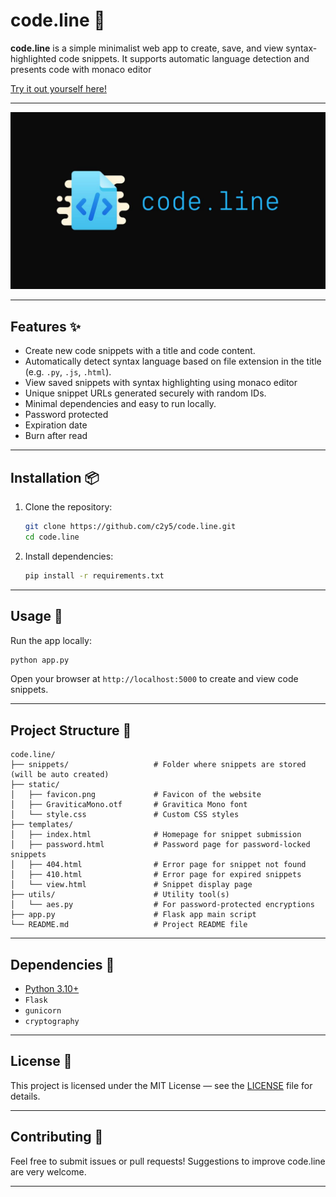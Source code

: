 # code.line 📝

**code.line** is a simple minimalist web app to create, save, and view syntax-highlighted code snippets. It supports automatic language detection and presents code with monaco editor

[Try it out yourself here!](https://codeline.amsky.xyz/)

---

![Banner](./img/CodeLineBanner.jpg)

---

## Features ✨

* Create new code snippets with a title and code content.
* Automatically detect syntax language based on file extension in the title (e.g. `.py`, `.js`, `.html`).
* View saved snippets with syntax highlighting using monaco editor
* Unique snippet URLs generated securely with random IDs.
* Minimal dependencies and easy to run locally.
* Password protected
* Expiration date
* Burn after read

---

## Installation 📦

1. Clone the repository:

   ```bash
   git clone https://github.com/c2y5/code.line.git
   cd code.line
   ```

2. Install dependencies:

   ```bash
   pip install -r requirements.txt
    ```

---

## Usage 🚀

Run the app locally:

```bash
python app.py
```

Open your browser at `http://localhost:5000` to create and view code snippets.

---

## Project Structure 📂

```
code.line/
├── snippets/                   # Folder where snippets are stored (will be auto created)
├── static/
│   ├── favicon.png             # Favicon of the website
│   ├── GraviticaMono.otf       # Gravitica Mono font
│   └── style.css               # Custom CSS styles
├── templates/
│   ├── index.html              # Homepage for snippet submission
│   ├── password.html           # Password page for password-locked snippets
│   ├── 404.html                # Error page for snippet not found
│   ├── 410.html                # Error page for expired snippets
│   └── view.html               # Snippet display page
├── utils/                      # Utility tool(s)
│   └── aes.py                  # For password-protected encryptions
├── app.py                      # Flask app main script
└── README.md                   # Project README file
```

---

## Dependencies 🔨

* [Python 3.10+](https://python.org)
* `Flask`
* `gunicorn`
* `cryptography`

---

## License 📄

This project is licensed under the MIT License — see the [LICENSE](./LICENSE) file for details.

---

## Contributing 🤝

Feel free to submit issues or pull requests! Suggestions to improve code.line are very welcome.

---
